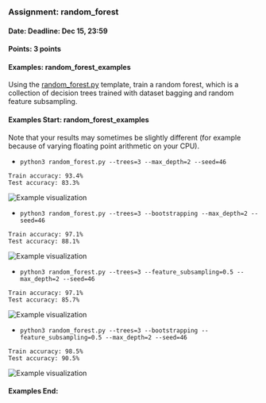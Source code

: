 ### Assignment: random_forest
#### Date: Deadline: Dec 15, 23:59
#### Points: 3 points
#### Examples: random_forest_examples

Using the [random_forest.py](https://github.com/ufal/npfl129/tree/past-2021/labs/09/random_forest.py)
template, train a random forest, which is a collection of decision trees trained
with dataset bagging and random feature subsampling.

#### Examples Start: random_forest_examples
Note that your results may sometimes be slightly different (for example because of varying floating point arithmetic on your CPU).
- `python3 random_forest.py --trees=3 --max_depth=2 --seed=46`
```
Train accuracy: 93.4%
Test accuracy: 83.3%
```
![Example visualization](//ufal.mff.cuni.cz/~straka/courses/npfl129/2021/tasks/figures/random_forest_1.svgz)
- `python3 random_forest.py --trees=3 --bootstrapping --max_depth=2 --seed=46`
```
Train accuracy: 97.1%
Test accuracy: 88.1%
```
![Example visualization](//ufal.mff.cuni.cz/~straka/courses/npfl129/2021/tasks/figures/random_forest_2.svgz)
- `python3 random_forest.py --trees=3 --feature_subsampling=0.5 --max_depth=2 --seed=46`
```
Train accuracy: 97.1%
Test accuracy: 85.7%
```
![Example visualization](//ufal.mff.cuni.cz/~straka/courses/npfl129/2021/tasks/figures/random_forest_3.svgz)
- `python3 random_forest.py --trees=3 --bootstrapping --feature_subsampling=0.5 --max_depth=2 --seed=46`
```
Train accuracy: 98.5%
Test accuracy: 90.5%
```
![Example visualization](//ufal.mff.cuni.cz/~straka/courses/npfl129/2021/tasks/figures/random_forest_4.svgz)
#### Examples End:

